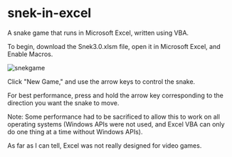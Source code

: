 # snek-in-excel
A snake game that runs in Microsoft Excel, written using VBA.

To begin, download the Snek3.0.xlsm file, open it in Microsoft Excel, and Enable Macros.

![snekgame](https://user-images.githubusercontent.com/37820010/37943708-ac996804-3146-11e8-8cb8-36b2648eed0a.png)

Click "New Game," and use the arrow keys to control the snake.

For best performance, press and hold the arrow key corresponding to the direction you want the snake to move.



Note: Some performance had to be sacrificed to allow this to work on all operating systems (Windows APIs were not used, and Excel VBA can only do one thing at a time without Windows APIs). 

As far as I can tell, Excel was not really designed for video games.
